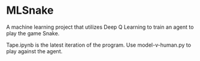 # MLSnake

A machine learning project that utilizes Deep Q Learning to train an agent to play the game Snake. 

Tape.ipynb is the latest iteration of the program.
Use model-v-human.py to play against the agent.
